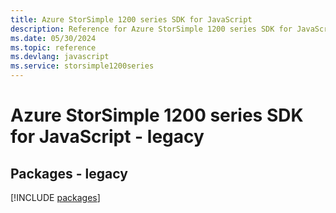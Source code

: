 ```yaml
---
title: Azure StorSimple 1200 series SDK for JavaScript
description: Reference for Azure StorSimple 1200 series SDK for JavaScript
ms.date: 05/30/2024
ms.topic: reference
ms.devlang: javascript
ms.service: storsimple1200series
---
```

# Azure StorSimple 1200 series SDK for JavaScript - legacy
## Packages - legacy
[!INCLUDE [packages](storsimple-1200-series-index.md)]